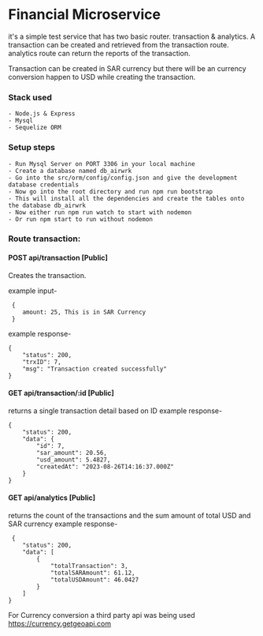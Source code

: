 # Financial Microservice

it's a simple test service that has two basic router. transaction & analytics. A transaction can be created and retrieved from the transaction route.
analytics route can return the reports of the transaction.

Transaction can be created in SAR currency but there will be an currency conversion happen to USD while creating the transaction.

### Stack used

    - Node.js & Express
    - Mysql
    - Sequelize ORM

### Setup steps

    - Run Mysql Server on PORT 3306 in your local machine
    - Create a database named db_airwrk
    - Go into the src/orm/config/config.json and give the development database credentials
    - Now go into the root directory and run npm run bootstrap
    - This will install all the dependencies and create the tables onto the database db_airwrk
    - Now either run npm run watch to start with nodemon
    - Or run npm start to run without nodemon

### Route transaction:

#### POST api/transaction [Public]

Creates the transaction.

example input-

```
 {
    amount: 25, This is in SAR Currency
 }
```

example response-

```
{
	"status": 200,
	"trxID": 7,
	"msg": "Transaction created successfully"
}
```

#### GET api/transaction/:id [Public]

returns a single transaction detail based on ID
example response-

```
{
	"status": 200,
	"data": {
		"id": 7,
		"sar_amount": 20.56,
		"usd_amount": 5.4827,
		"createdAt": "2023-08-26T14:16:37.000Z"
	}
}
```

#### GET api/analytics [Public]

returns the count of the transactions and the sum amount of total USD and SAR currency
example response-

```
 {
	"status": 200,
	"data": [
		{
			"totalTransaction": 3,
			"totalSARAmount": 61.12,
			"totalUSDAmount": 46.0427
		}
	]
}
```

For Currency conversion a third party api was being used https://currency.getgeoapi.com
